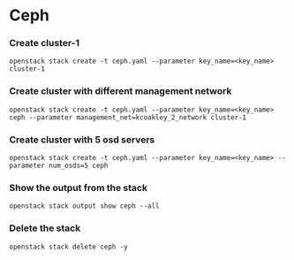 # Ceph

### Create cluster-1

    openstack stack create -t ceph.yaml --parameter key_name=<key_name> cluster-1

### Create cluster with different management network

    openstack stack create -t ceph.yaml --parameter key_name=<key_name> ceph --parameter management_net=kcoakley_2_network cluster-1

### Create cluster with 5 osd servers

    openstack stack create -t ceph.yaml --parameter key_name=<key_name> --parameter num_osds=5 ceph
 
### Show the output from the stack

    openstack stack output show ceph --all

### Delete the stack

    openstack stack delete ceph -y
